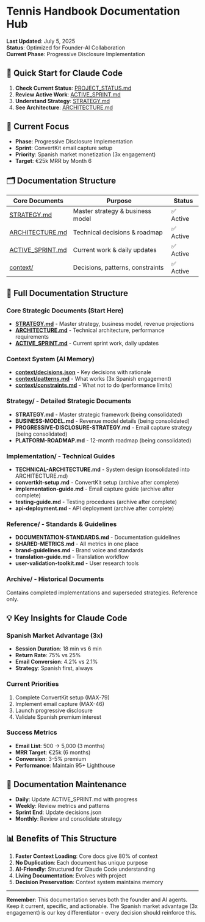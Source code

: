 # Tennis Handbook Documentation Hub

**Last Updated**: July 5, 2025  
**Status**: Optimized for Founder-AI Collaboration  
**Current Phase**: Progressive Disclosure Implementation

## 🚀 Quick Start for Claude Code

1. **Check Current Status**: [PROJECT_STATUS.md](../PROJECT_STATUS.md)
2. **Review Active Work**: [ACTIVE_SPRINT.md](./ACTIVE_SPRINT.md)
3. **Understand Strategy**: [STRATEGY.md](./STRATEGY.md)
4. **See Architecture**: [ARCHITECTURE.md](./ARCHITECTURE.md)

## 📍 Current Focus

- **Phase**: Progressive Disclosure Implementation
- **Sprint**: ConvertKit email capture setup
- **Priority**: Spanish market monetization (3x engagement)
- **Target**: €25k MRR by Month 6

## 🗂️ Documentation Structure

| Core Documents | Purpose | Status |
|----------------|---------|--------|
| [STRATEGY.md](./STRATEGY.md) | Master strategy & business model | ✅ Active |
| [ARCHITECTURE.md](./ARCHITECTURE.md) | Technical decisions & roadmap | ✅ Active |
| [ACTIVE_SPRINT.md](./ACTIVE_SPRINT.md) | Current work & daily updates | ✅ Active |
| [context/](./context/) | Decisions, patterns, constraints | ✅ Active |

## 📁 Full Documentation Structure

### **Core Strategic Documents** (Start Here)
- **[STRATEGY.md](./STRATEGY.md)** - Master strategy, business model, revenue projections
- **[ARCHITECTURE.md](./ARCHITECTURE.md)** - Technical architecture, performance requirements
- **[ACTIVE_SPRINT.md](./ACTIVE_SPRINT.md)** - Current sprint work, daily updates

### **Context System** (AI Memory)
- **[context/decisions.json](./context/decisions.json)** - Key decisions with rationale
- **[context/patterns.md](./context/patterns.md)** - What works (3x Spanish engagement)
- **[context/constraints.md](./context/constraints.md)** - What not to do (performance limits)

### **Strategy/** - Detailed Strategic Documents
- **STRATEGY.md** - Master strategic framework (being consolidated)
- **BUSINESS-MODEL.md** - Revenue model details (being consolidated)
- **PROGRESSIVE-DISCLOSURE-STRATEGY.md** - Email capture strategy (being consolidated)
- **PLATFORM-ROADMAP.md** - 12-month roadmap (being consolidated)

### **Implementation/** - Technical Guides
- **TECHNICAL-ARCHITECTURE.md** - System design (consolidated into ARCHITECTURE.md)
- **convertkit-setup.md** - ConvertKit setup (archive after complete)
- **implementation-guide.md** - Email capture guide (archive after complete)
- **testing-guide.md** - Testing procedures (archive after complete)
- **api-deployment.md** - API deployment (archive after complete)

### **Reference/** - Standards & Guidelines
- **DOCUMENTATION-STANDARDS.md** - Documentation guidelines
- **SHARED-METRICS.md** - All metrics in one place
- **brand-guidelines.md** - Brand voice and standards
- **translation-guide.md** - Translation workflow
- **user-validation-toolkit.md** - User research tools

### **Archive/** - Historical Documents
Contains completed implementations and superseded strategies. Reference only.

## 💡 Key Insights for Claude Code

### Spanish Market Advantage (3x)
- **Session Duration**: 18 min vs 6 min
- **Return Rate**: 75% vs 25%
- **Email Conversion**: 4.2% vs 2.1%
- **Strategy**: Spanish first, always

### Current Priorities
1. Complete ConvertKit setup (MAX-79)
2. Implement email capture (MAX-46)
3. Launch progressive disclosure
4. Validate Spanish premium interest

### Success Metrics
- **Email List**: 500 → 5,000 (3 months)
- **MRR Target**: €25k (6 months)
- **Conversion**: 3-5% premium
- **Performance**: Maintain 95+ Lighthouse

## 🔄 Documentation Maintenance

- **Daily**: Update ACTIVE_SPRINT.md with progress
- **Weekly**: Review metrics and patterns
- **Sprint End**: Update decisions.json
- **Monthly**: Review and consolidate strategy

## 📊 Benefits of This Structure

1. **Faster Context Loading**: Core docs give 80% of context
2. **No Duplication**: Each document has unique purpose
3. **AI-Friendly**: Structured for Claude Code understanding
4. **Living Documentation**: Evolves with project
5. **Decision Preservation**: Context system maintains memory

---

**Remember**: This documentation serves both the founder and AI agents. Keep it current, specific, and actionable. The Spanish market advantage (3x engagement) is our key differentiator - every decision should reinforce this.
